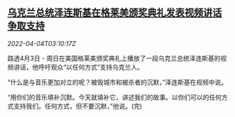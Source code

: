 <!--1649043062000-->
[乌克兰总统泽连斯基在格莱美颁奖典礼发表视频讲话 争取支持](https://cn.reuters.com/article/ukraine-zelenskiy-grammy-support-0404-idCNKCS2LW062)
------

<div><i>2022-04-04T03:10:17Z</i></div><p>路透4月3日 - 周日在美国格莱美颁奖典礼上播放了一段乌克兰总统泽连斯基的视频讲话，他呼吁观众“以任何方式”支持乌克兰人。</p><p>“什么是与音乐更加对立的呢？被毁城市和被杀者的沉默，”泽连斯基在视频中说。</p><p>“用你们的音乐填补沉默。今天就填补它，讲述我们的故事。以你们可以的任何方式支持我们。任何方式，但不要沉默，”他说。(完)</p>
